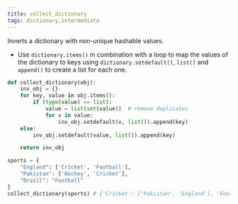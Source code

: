 ```yaml
---
title: collect_dictionary
tags: dictionary,intermediate
---
```


Inverts a dictionary with non-unique hashable values.

- Use `dictionary.items()` in combination with a loop to map the values of the dictionary to keys using `dictionary.setdefault()`, `list()` and `append()` to create a list for each one.

```py
def collect_dictionary(obj):
    inv_obj = {}
    for key, value in obj.items():
        if (type(value) == list):
            value = list(set(value))  # remove duplicates
            for v in value:
                inv_obj.setdefault(v, list()).append(key)
    else:
        inv_obj.setdefault(value, list()).append(key)

    return inv_obj
```

```py
sports = {
    "England": ['Cricket', 'Football'],
    "Pakistan": ['Hockey', 'Cricket'],
    "Brazil": "Football"
}
collect_dictionary(sports) # {'Cricket': ['Pakistan', 'England'], 'Football': ['Brazil', 'England'], 'Hockey': ['Pakistan']}
```
